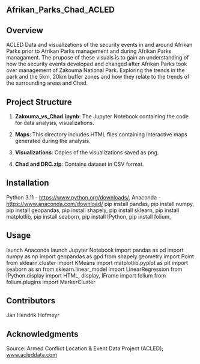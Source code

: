 ## Afrikan_Parks_Chad_ACLED

## Overview

ACLED Data and visualizations of the security events in and around Afrikan Parks prior to Afrikan Parks management and during Afrikan Parks managament. The prupose of these visuals is to gain an understanding of how the security events developed and changed after Afrikan Parks took over management of Zakouma National Park. Exploring the trends in the park and the 5km, 20km buffer zones and how they relate to the trends of the surrounding areas and Chad.

## Project Structure

1. **Zakouma_vs_Chad.ipynb**: The Jupyter Notebook containing the code for data analysis, visualizations.

2. **Maps**: This directory includes HTML files containing interactive maps generated during the analysis.

3. **Visualizations**: Copies of the visualizations saved as png.

4. **Chad and DRC.zip**: Contains dataset in CSV format.


## Installation
Python 3.11 -  https://www.python.org/downloads/, 
Anaconda -  https://www.anaconda.com/download/
pip install pandas, 
pip install numpy, 
pip install geopandas, 
pip install shapely, 
pip install sklearn, 
pip install matplotlib, 
pip install seaborn, 
pip install IPython, 
pip install folium, 


## Usage
launch Anaconda
launch Jupyter Notebook
import pandas as pd
import numpy as np
import geopandas as gpd
from shapely.geometry import Point
from sklearn.cluster import KMeans
import matplotlib.pyplot as plt
import seaborn as sn
from sklearn.linear_model import LinearRegression
from IPython.display import HTML, display, IFrame
import folium
from folium.plugins import MarkerCluster

## Contributors

Jan Hendrik Hofmeyr

## Acknowledgments

Source: Armed Conflict Location & Event Data Project (ACLED); www.acleddata.com
